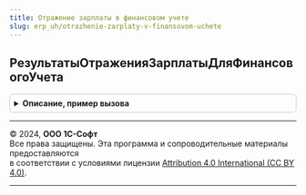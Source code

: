 ```yaml
---
title: Отражение зарплаты в финансовом учете
slug: erp_uh/otrazhenie-zarplaty-v-finansovom-uchete
---
```



## РезультатыОтраженияЗарплатыДляФинансовогоУчета
<details style="margin: 1em 0; padding: 0.5em; border: 1px solid #ccc; border-radius: 6px;">

<summary style="font-weight: bold; cursor: pointer;">Описание, пример вызова</summary>

```bsl

// Функция формирует структуру с данными отражения зарплаты для бухучета.
//
// Параметры:
//  ПериодРегистрации	 - 	 - дата, первое число месяца, данные отражения зарплаты за который будут получены.
//  Отказ				 - 	 - Булево
//  Организация			 - 	 - необязательный.
//
// Возвращаемое значение:
//  Структура - данные для отражения, где
//				Ключ - имя таблицы, соответствует разделам данных для отражения зарплаты,
//				Значение - таблица значений, данные соответствующего раздела.
//
Функция РезультатыОтраженияЗарплатыДляФинансовогоУчета(ПериодРегистрации, Отказ = Ложь, Организация = Неопределено) Экспорт
```

Пример вызова
```bsl
Результат = ОтражениеЗарплатыВФинансовомУчете.РезультатыОтраженияЗарплатыДляФинансовогоУчета(ПериодРегистрации, Отказ, Организация);
```
</details>

---

© 2024, **ООО 1С-Софт**  
Все права защищены. Эта программа и сопроводительные материалы предоставляются  
в соответствии с условиями лицензии [Attribution 4.0 International (CC BY 4.0)](https://creativecommons.org/licenses/by/4.0/legalcode).

---
